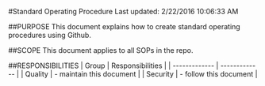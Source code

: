 #Standard Operating Procedure
Last updated: 2/22/2016 10:06:33 AM
##PURPOSE
This document explains how to create standard operating procedures using Github.

##SCOPE
This document applies to all SOPs in the repo. 

##RESPONSIBILITIES
| Group  | Responsibilities |
| ------------- | ------------- |
| Quality  | - maintain this document  |
| Security  | - follow this document  |